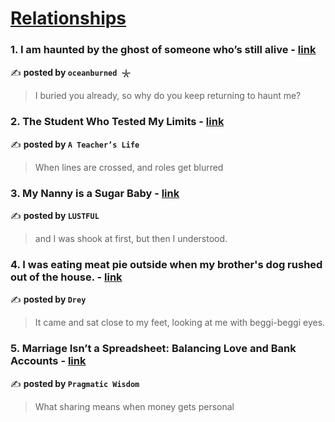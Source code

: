 
<h1><a href=https://medium.com/tag/relationships/recommended target="_blank" rel="noopener noreferrer">Relationships</a></h1>
<h3>1. I am haunted by the ghost of someone who’s still alive - <a href="https://medium.com/@i043logs/i-am-haunted-by-the-ghost-of-someone-whos-still-alive-488de3e35d45" target="_blank" rel="noopener noreferrer">link</a></h3>

✍️ **posted by `oceanburned 𓇼`**

<blockquote>I buried you already, so why do you keep returning to haunt me?</blockquote>

<h3>2. The Student Who Tested My Limits - <a href="https://medium.com/the-life-of-a-mexican-high-school-teacher/the-student-who-tested-my-limits-5fb7d5e7f013" target="_blank" rel="noopener noreferrer">link</a></h3>

✍️ **posted by `A Teacher’s Life`**

<blockquote>When lines are crossed, and roles get blurred</blockquote>

<h3>3. My Nanny is a Sugar Baby - <a href="https://medium.com/lust-ing/my-nanny-is-a-sugar-baby-28d1d586ffc0" target="_blank" rel="noopener noreferrer">link</a></h3>

✍️ **posted by `LUSTFUL`**

<blockquote>and I was shook at first, but then I understood.</blockquote>

<h3>4. I was eating meat pie outside when my brother's dog rushed out of the house. - <a href="https://medium.com/@George-Clinton/i-was-eating-meat-pie-outside-when-my-brothers-dog-rushed-out-of-the-house-d09344315755" target="_blank" rel="noopener noreferrer">link</a></h3>

✍️ **posted by `Drey`**

<blockquote>It came and sat close to my feet, looking at me with beggi-beggi eyes.</blockquote>

<h3>5. Marriage Isn’t a Spreadsheet: Balancing Love and Bank Accounts - <a href="https://medium.com/a-little-stoic-wisdom/marriage-isnt-a-spreadsheet-balancing-love-and-bank-accounts-c891acb38ab7" target="_blank" rel="noopener noreferrer">link</a></h3>

✍️ **posted by `Pragmatic Wisdom`**

<blockquote>What sharing means when money gets personal</blockquote>

